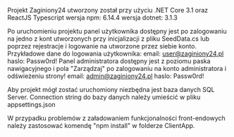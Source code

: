 Projekt Zaginiony24 utworzony został przy użyciu .NET Core 3.1 oraz ReactJS Typescript
wersja npm: 6.14.4
wersja dotnet: 3.1.3

Po uruchomieniu projektu panel użytkownika dostępny jest po zalogowaniu na jedno z kont utworzonych przy inicjalizacji z pliku SeedData.cs lub poprzez rejestracje i logowanie na utworzone przez siebie konto.
Przykładowe dane do logowania użytkownika:
email: user@zaginiony24.pl
haslo: Passw0rd!
Panel administratora dostępny jest z poziomu paska nawigacyjnego i pola "Zarządzaj" po zalogowaniu na konto administratora i odświeżeniu strony!
email: admin@zaginiony24.pl
haslo: Passw0rd!

Aby projekt mógł zostać uruchomiony niezbędna jest baza danych SQL Server.
Connection string do bazy danych należy umieścić w pliku appsettings.json

W przypadku problemów z załadowaniem funkcjonalności front-endowych należy zastosować komendę "npm install" w folderze ClientApp.

